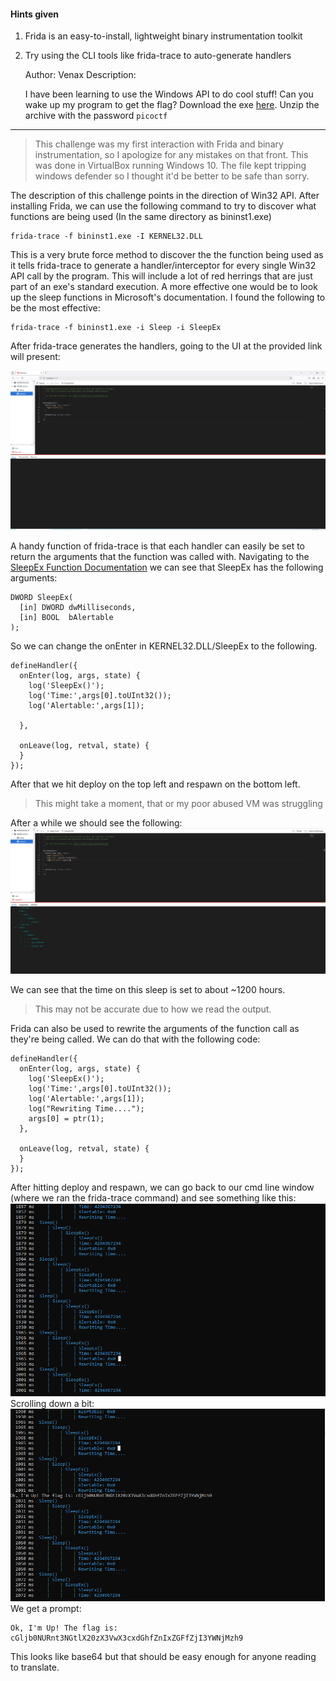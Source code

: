 


#### Hints given
1. Frida is an easy-to-install, lightweight binary instrumentation toolkit
2. Try using the CLI tools like frida-trace to auto-generate handlers

	Author: Venax
	Description:
	
	I have been learning to use the Windows API to do cool stuff! Can you wake up my program to get the flag? Download the exe [here](https://challenge-files.picoctf.net/c_verbal_sleep/c71239e2890bd0008ff9c1da986438d276e7a96ba123cb3bc7b04d5a3de27fe7/bininst1.zip). Unzip the archive with the password `picoctf`
---
>This challenge was my first interaction with Frida and binary instrumentation, so I apologize for any mistakes on that front.
>This was done in VirtualBox running Windows 10. The file kept tripping windows defender so I thought it'd be better to be safe than sorry.

The description of this challenge points in the direction of Win32 API. After installing Frida, we can use the following command to try to discover what functions are being used (In the same directory as bininst1.exe)
```
frida-trace -f bininst1.exe -I KERNEL32.DLL
```
This is a very brute force method to discover the the function being used as it tells frida-trace to generate a handler/interceptor for every single Win32 API call by the program. This will include a lot of red herrings that are just part of an exe's standard execution. A more effective one would be to look up the sleep functions in Microsoft's documentation. I found the following to be the most effective:
```
frida-trace -f bininst1.exe -i Sleep -i SleepEx
```

After frida-trace generates the handlers, going to the UI at the provided link will present:

![Frida Trace Web Interface](https://github.com/PatchyBitz/CTF_Solves/blob/main/PicoCTF-2025/Binary%20Instrumentation%201/Step1.png "Step 1")


A handy function of frida-trace is that each handler can easily be set to return the arguments that the function was called with. Navigating to the [SleepEx Function Documentation](https://learn.microsoft.com/en-us/windows/win32/api/synchapi/nf-synchapi-sleepex) we can see that SleepEx has the following arguments:

	DWORD SleepEx(
	  [in] DWORD dwMilliseconds,
	  [in] BOOL  bAlertable
	);

So we can change the onEnter in KERNEL32.DLL\/SleepEx to the following.
```
defineHandler({
  onEnter(log, args, state) {
    log('SleepEx()');
    log('Time:',args[0].toUInt32());
    log('Alertable:',args[1]);

  },

  onLeave(log, retval, state) {
  }
});
```

After that we hit deploy on the top left and respawn on the bottom left.
> This might take a moment, that or my poor abused VM was struggling

After a while we should see the following: 
![After Deploy and Respawn](https://github.com/PatchyBitz/CTF_Solves/blob/main/PicoCTF-2025/Binary%20Instrumentation%201/Step2.png "Step 2")

We can see that the time on this sleep is set to about ~1200 hours.
> This may not be accurate due to how we read the output.

Frida can also be used to rewrite the arguments of the function call as they're being called. We can do that with the following code:
```
defineHandler({
  onEnter(log, args, state) {
    log('SleepEx()');
    log('Time:',args[0].toUInt32());
    log('Alertable:',args[1]);
    log("Rewriting Time....");
    args[0] = ptr(1);
  },

  onLeave(log, retval, state) {
  }
});
```

After hitting deploy and respawn, we can go back to our cmd line window (where we ran the frida-trace command) and see something like this:
![Cmdline output after rewriting time](https://github.com/PatchyBitz/CTF_Solves/blob/main/PicoCTF-2025/Binary%20Instrumentation%201/Step3.png "Step 3")
Scrolling down a bit:
![Flag Revealed](https://github.com/PatchyBitz/CTF_Solves/blob/main/PicoCTF-2025/Binary%20Instrumentation%201/Step4.png "Step 4")
We get a prompt:
```
Ok, I'm Up! The flag is: cGljb0NURnt3NGtlX20zX3VwX3cxdGhfZnIxZGFfZjI3YWNjMzh9
```
This looks like base64 but that should be easy enough for anyone reading to translate.



